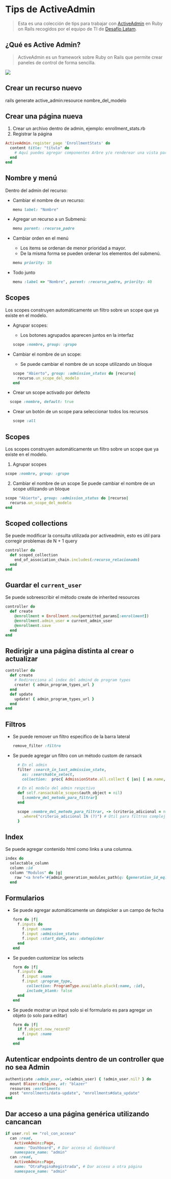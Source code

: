 # Tips de ActiveAdmin
> Esta es una colección de tips para trabajar con [ActiveAdmin](https://activeadmin.info) en Ruby on Rails 
recogidos por el equipo de TI de [Desafío Latam](https://www.desafiolatam.com). 

## ¿Qué es Active Admin?
> ActiveAdmin es un framework sobre Ruby on Rails que permite crear paneles de control de forma sencilla.

![](https://activeadmin.info/images/features.png)

## Crear un recurso nuevo
rails generate active_admin:resource nombre_del_modelo

## Crear una página nueva
1. Crear un archivo dentro de admin, ejemplo: enrollment_stats.rb
2. Registrar la página 
```ruby
ActiveAdmin.register_page 'EnrollmentStats' do
  content title: "título" do
    # Aquí puedes agregar componentes Arbre y/o renderear una vista parcial
  end
end
```

## Nombre y menú
Dentro del admin del recurso:

- Cambiar el nombre de un recurso:
  ```ruby
  menu label: "Nombre"
  ```

- Agregar un recurso a un Submenú:
  ```ruby
  menu parent: :recurse_padre
  ```

- Cambiar orden en el menú 
  - Los items se ordenan de menor prioridad a mayor. 
  - De la misma forma se pueden ordenar los elementos del submenú.

  ```ruby
  menu priority: 10
  ```

- Todo junto
  ```ruby
  menu :label => "Nombre", parent: :recurso_padre, priority: 40
  ```
## Scopes
Los scopes construyen automáticamente un filtro sobre un scope que ya existe en el modelo.

- Agrupar scopes:
  - Los botones agrupados aparecen juntos en la interfaz
  ```ruby
  scope :nombre, group: :grupo
  ```

- Cambiar el nombre de un scope:
  - Se puede cambiar el nombre de un scope utilizando un bloque

  ```ruby
  scope "Abierto", group: :admission_status do |recurso|
    recurso.un_scope_del_modelo
  end
  ```

- Crear un scope activado por defecto
```ruby
  scope :nombre, default: true
```

- Crear un botón de un scope para seleccionar todos los recursos
  ```ruby
  scope :all
  ```

## Scopes
Los scopes construyen automáticamente un filtro sobre un scope que ya existe en el modelo.

1. Agrupar scopes

```ruby
scope :nombre, group: :grupo
```

2. Cambiar el nombre de un scope
Se puede cambiar el nombre de un scope utilizando un bloque

```ruby
scope "Abierto", group: :admission_status do |recurso|
  recurso.un_scope_del_modelo
end
```

## Scoped collections
Se puede modificar la consulta utilizada por activeadmin, esto es útil para corregir problemas de N + 1 query

```ruby
controller do
  def scoped_collection
    end_of_association_chain.includes(:recurso_relacionado)
  end
end
```

## Guardar el `current_user`
Se puede sobreescribir el método create de inherited resources

```ruby
controller do
  def create
    @enrollment = Enrollment.new(permitted_params[:enrollment])
    @enrollment.admin_user = current_admin_user
    @enrollment.save
  end
end
```

## Redirigir a una página distinta al crear o actualizar
```ruby
controller do
  def create
    # Redirecciona al index del admind de program types
    create! { admin_program_types_url } 
  end 
  def update
    update! { admin_program_types_url }
  end 
end
```

## Filtros
- Se puede remover un filtro específico de la barra lateral
  ```ruby
  remove_filter :filtro
  ```

- Se puede agregar un filtro con un método custom de ransack
  ```ruby
    # En el admin
    filter :search_in_last_admission_state, 
      as: :searchable_select, 
      collection:  proc{ AdmissionState.all.collect { |as| [ as.name, as.id]} }

    # En el modelo del admin respctivo
    def self.ransackable_scopes(auth_object = nil)
      [:nombre_del_metodo_para_filtrar]
    end

    scope :nombre_del_metodo_para_filtrar, -> (criterio_adicional = nil) {
      .where("criterio_adicional IN (?)") # Útil para filtros complejos 
    }
  ```

## Index
Se puede agregar contenido html como links a una columna.

```ruby
index do
  selectable_column
  column :id
  column "Modulos" do |g|
    raw "<a href='#{admin_generation_modules_path(q: {generation_id_eq: g.id})}'> #{g.generation_modules.length} </a>"
  end
```

## Formularios
- Se puede agregar automáticamente un datepicker a un campo de fecha
  ```ruby
  form do |f|
    f.inputs do
      f.input :name
      f.input :admission_status
      f.input :start_date, as: :datepicker
    end
  end
  ```

- Se pueden customizar los selects
  ```ruby
  form do |f|
    f.inputs do
      f.input :name
      f.input :program_type, 
        collection: ProgramType.available.pluck(:name, :id), 
        include_blank: false
    end
  end
  ```

- Se puede mostrar un input solo si el formulario es para agregar un objeto (o solo para editar)
  ```ruby
  form do |f|
    if f.object.new_record? 
      f.input :name
    end
  end
  ```

## Autenticar endpoints dentro de un controller que no sea Admin
```ruby
authenticate :admin_user, ->(admin_user) { !admin_user.nil? } do
  mount Blazer::Engine, at: "blazer"
  resources :enrollments
  post "enrollments/data-update", "enrollments#data_update"
end
```

## Dar acceso a una página genérica utilizando cancancan
```ruby
if user.rol == "rol_con_acceso"
  can :read, 
    ActiveAdmin::Page, 
    name: "Dashboard", # Dar acceso al dashboard
    namespace_name: "admin"
  can :read, 
    ActiveAdmin::Page, 
    name: "OtraPaginaRegistrada", # Dar acceso a otra página
    namespace_name: "admin"
```
